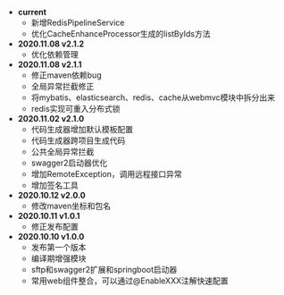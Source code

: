 - **current**
  - 新增RedisPipelineService
  - 优化CacheEnhanceProcessor生成的listByIds方法
- **2020.11.08 v2.1.2**
  - 优化依赖管理
- **2020.11.08 v2.1.1**
  - 修正maven依赖bug
  - 全局异常拦截修正
  - 将mybatis、elasticsearch、redis、cache从webmvc模块中拆分出来
  - redis实现可重入分布式锁
- **2020.11.02 v2.1.0**
  - 代码生成器增加默认模板配置
  - 代码生成器跨项目生成代码
  - 公共全局异常拦截
  - swagger2启动器优化
  - 增加RemoteException，调用远程接口异常
  - 增加签名工具
- **2020.10.12 v2.0.0**
  - 修改maven坐标和包名
- **2020.10.11 v1.0.1**
  - 修正发布配置
- **2020.10.10 v1.0.0**
  - 发布第一个版本
  - 编译期增强模块
  - sftp和swagger2扩展和springboot启动器
  - 常用web组件整合，可以通过@EnableXXX注解快速配置
